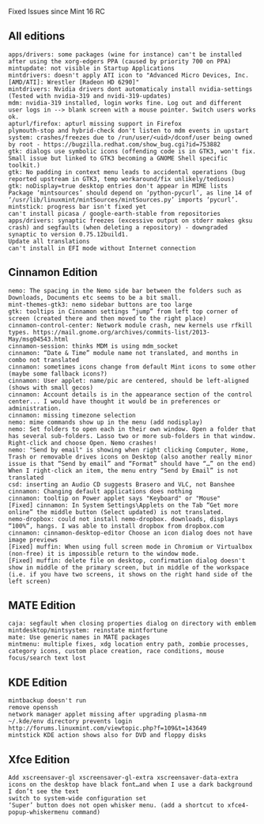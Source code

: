 Fixed Issues since Mint 16 RC

All editions
------------
	apps/drivers: some packages (wine for instance) can't be installed after using the xorg-edgers PPA (caused by priority 700 on PPA)	
	mintupdate: not visible in Startup Applications	
	mintdrivers: doesn't apply ATI icon to "Advanced Micro Devices, Inc. [AMD/ATI]: Wrestler [Radeon HD 6290]"	
	mintdrivers: Nvidia drivers dont automaticaly install nvidia-settings (Tested with nvidia-319 and nvidi-319-updates)
	mdm: nvidia-319 installed, login works fine. Log out and different user logs in --> blank screen with a mouse pointer. Switch users works ok.
	apturl/firefox: apturl missing support in Firefox	
	plymouth-stop and hybrid-check don't listen to mdm events in upstart
	system: crashes/freezes	due to /run/user/<uid>/dconf/user being owned by root - https://bugzilla.redhat.com/show_bug.cgi?id=753882	
	gtk: dialogs use symbolic icons (offending code is in GTK3, won't fix. Small issue but linked to GTK3 becoming a GNOME Shell specific toolkit.)
	gtk: No padding in context menu leads to accidental operations (bug reported upstream in GTK3, temp workaround/fix unlikely/tedious)
	gtk: noDisplay=true desktop entries don't appear in MIME lists
	Package ‘mintsources’ should depend on ‘python-pycurl’, as line 14 of ‘/usr/lib/linuxmint/mintSources/mintSources.py’ imports ‘pycurl’.	
	mintstick: progress bar isn't fixed yet
	can't install picasa / google-earth-stable from repositories
	apps/drivers: synaptic freezes (excessive output on stderr makes gksu crash) and segfaults (when deleting a repository) - downgraded synaptic to version 0.75.12build1.
	Update all translations
	can't install in EFI mode without Internet connection

Cinnamon Edition
----------------
	nemo: The spacing in the Nemo side bar between the folders such as Downloads, Documents etc seems to be a bit small.	
	mint-themes-gtk3: nemo sidebar buttons are too large
	gtk: tooltips in Cinnamon settings “jump” from left top corner of screen (created there and then moved to the right place)	
	cinnamon-control-center: Network module crash, new kernels use rfkill types. https://mail.gnome.org/archives/commits-list/2013-May/msg04543.html
	cinnamon-session: thinks MDM is using mdm_socket	
	cinnamon: “Date & Time” module name not translated, and months in combo not translated
	cinnamon: sometimes icons change from default Mint icons to some other (maybe some fallback icons?)	
	cinnamon: User applet: name/pic are centered, should be left-aligned (shows with small gecos)
	cinnamon: Account details is in the appearance section of the control center... I would have thought it would be in preferences or administration.		
	cinnamon: missing timezone selection
	nemo: mime commands show up in the menu (add nodisplay)
	nemo: Set folders to open each in their own window. Open a folder that has several sub-folders. Lasso two or more sub-folders in that window.  Right-click and choose Open. Nemo crashes!
	nemo: "Send by email" is showing when right clicking Computer, Home, Trash or removable drives icons on Desktop (also another really minor issue is that “Send by email” and “Format” should have “…” on the end)
	When I right-click an item, the menu entry “Send by Email” is not translated
	csd: inserting an Audio CD suggests Brasero and VLC, not Banshee
	cinnamon: Changing default applications does nothing
	cinnamon: tooltip on Power applet says "Keyboard" or "Mouse"
	[Fixed] cinnamon: In System Settings\Applets on the Tab “Get more online” the middle button (Select updated) is not translated.
	nemo-dropbox: could not install nemo-dropbox. downloads, displays “100%”, hangs. I was able to install dropbox from dropbox.com
	cinnamon: cinnamon-desktop-editor Choose an icon dialog does not have image previews    
	[Fixed] muffin: When using full screen mode in Chromium or Virtualbox (non-free) it is impossible return to the window mode.
	[Fixed] muffin: delete file on desktop, confirmation dialog doesn't show in middle of the primary screen, but in middle of the workspace (i.e. if you have two screens, it shows on the right hand side of the left screen)
	
MATE Edition
------------
	caja: segfault when closing properties dialog on directory with emblem
	mintdesktop/mintsystem: reinstate mintfortune
	mate: Use generic names in MATE packages	
	mintmenu: multiple fixes, xdg location entry path, zombie processes, category icons, custom place creation, race conditions, mouse focus/search text lost	

KDE Edition
-----------
	mintbackup doesn't run
	remove openssh
	network manager applet missing after upgrading plasma-nm
	~/.kde/env directory prevents login http://forums.linuxmint.com/viewtopic.php?f=109&t=143649
	mintstick KDE action shows also for DVD and floppy disks			

Xfce Edition
------------
	Add xscreensaver-gl xscreensaver-gl-extra xscreensaver-data-extra
	icons on the desktop have black font…and when I use a dark background I don’t see the text
    switch to system-wide configuration set 
    ‘Super’ button does not open whisker menu. (add a shortcut to xfce4-popup-whiskermenu command)